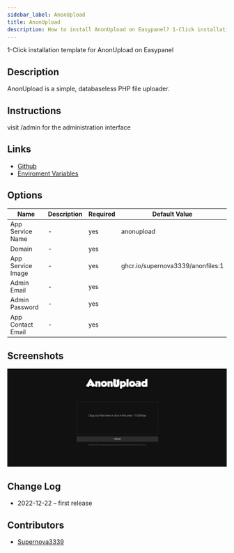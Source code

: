 ```yaml
---
sidebar_label: AnonUpload
title: AnonUpload
description: How to install AnonUpload on Easypanel? 1-Click installation template for AnonUpload on Easypanel
---
```


<!-- generated -->

1-Click installation template for AnonUpload on Easypanel

## Description

AnonUpload is a simple, databaseless PHP file uploader.

## Instructions

visit /admin for the administration interface

## Links

- [Github](https://github.com/supernova3339/anonupload)
- [Enviroment Variables](https://github.com/Supernova3339/anonupload/blob/main/env.md)

## Options

Name | Description | Required | Default Value
-|-|-|-
App Service Name | - | yes | anonupload
Domain | - | yes | 
App Service Image | - | yes | ghcr.io/supernova3339/anonfiles:1
Admin Email | - | yes | 
Admin Password | - | yes | 
App Contact Email | - | yes | 

## Screenshots

![AnonUpload Screenshot](./assets/screenshot.png)

## Change Log

- 2022-12-22 – first release

## Contributors

- [Supernova3339](https://github.com/Supernova3339)
